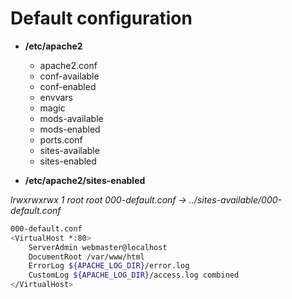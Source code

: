 # Default configuration

- **/etc/apache2**
  - apache2.conf
  - conf-available
  - conf-enabled
  - envvars
  - magic
  - mods-available
  - mods-enabled
  - ports.conf
  - sites-available
  - sites-enabled

- **/etc/apache2/sites-enabled**

*lrwxrwxrwx 1 root root 000-default.conf -> ../sites-available/000-default.conf*

```sh
000-default.conf
<VirtualHost *:80>
	ServerAdmin webmaster@localhost
	DocumentRoot /var/www/html
	ErrorLog ${APACHE_LOG_DIR}/error.log
	CustomLog ${APACHE_LOG_DIR}/access.log combined
</VirtualHost>
```
